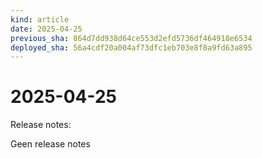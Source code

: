 ```yaml
---
kind: article
date: 2025-04-25
previous_sha: 864d7dd938d64ce553d2efd5736df464918e6534
deployed_sha: 56a4cdf20a004af73dfc1eb703e8f8a9fd63a895
---
```


# 2025-04-25

Release notes:

Geen release notes
